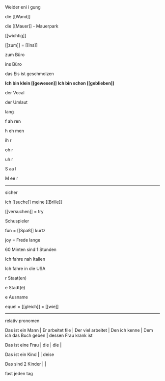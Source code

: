 Weider eni i gung

die [[Wand]]

die [[Mauer]] - Mauerpark
  
[[wichtig]]

[[zum]] = [[Ins]]

zum Büro

ins Büro

das Eis ist geschmolzen

**Ich bin klein [[gewesen]]**
**Ich bin schon [[geblieben]]**

der Vocal

der Umlaut

lang

f ah ren

h eh men

ih r

oh r

uh r

S aa l

M ee r

  
  

---

  

sicher


ich [[suche]] meine [[Brille]]

[[versuchen]] = try

Schuspieler


fun = [[Spaß]] kurtz

joy = Frede lange

60 Minten sind 1 Stunden

Ich fahre nah Italien

Ich fahre in die USA
  
r Staat(en)

e Stadt(ë)

e Ausname

equel = [[gleich]] = [[wie]]

---

relativ pronomen

Das ist ein Mann | Er arbeitet file | Der viel arbeitet | Den ich kenne | Dem ich das Buch geben | dessen Frau krank ist

Das ist eine Frau | die | die |

Das ist ein Kind | | deise

Das sind 2 Kinder | |

fast jeden tag
